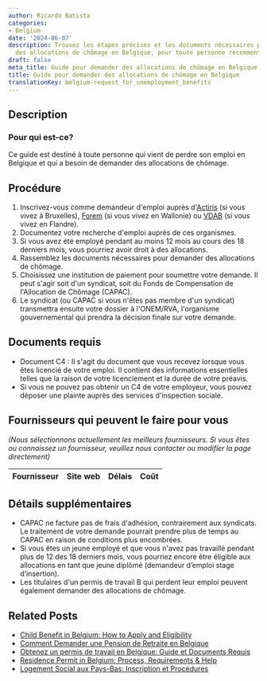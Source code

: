 ```yaml
---
author: Ricardo Batista
categories:
- Belgium
date: '2024-06-07'
description: Trouvez les étapes précises et les documents nécessaires pour demander
  des allocations de chômage en Belgique, pour toute personne récemment sans emploi.
draft: false
meta_title: Guide pour demander des allocations de chômage en Belgique
title: Guide pour demander des allocations de chômage en Belgique
translationKey: belgium-request_for_unemployment_benefits
---
```


## Description
### Pour qui est-ce?
Ce guide est destiné à toute personne qui vient de perdre son emploi en Belgique et qui a besoin de demander des allocations de chômage.

## Procédure
1. Inscrivez-vous comme demandeur d'emploi auprès d'[Actiris](https://www.actiris.brussels/en/citizens/) (si vous vivez à Bruxelles), [Forem](https://www.leforem.be/) (si vous vivez en Wallonie) ou [VDAB](https://www.vdab.be/english) (si vous vivez en Flandre).
2. Documentez votre recherche d'emploi auprès de ces organismes.
3. Si vous avez été employé pendant au moins 12 mois au cours des 18 derniers mois, vous pourriez avoir droit à des allocations.
4. Rassemblez les documents nécessaires pour demander des allocations de chômage.
5. Choisissez une institution de paiement pour soumettre votre demande. Il peut s'agir soit d'un syndicat, soit du Fonds de Compensation de l'Allocation de Chômage (CAPAC).
6. Le syndicat (ou CAPAC si vous n'êtes pas membre d'un syndicat) transmettra ensuite votre dossier à l'ONEM/RVA, l'organisme gouvernemental qui prendra la décision finale sur votre demande.

## Documents requis
- Document C4 : Il s'agit du document que vous recevez lorsque vous êtes licencié de votre emploi. Il contient des informations essentielles telles que la raison de votre licenciement et la durée de votre préavis.
- Si vous ne pouvez pas obtenir un C4 de votre employeur, vous pouvez déposer une plainte auprès des services d'inspection sociale.

## Fournisseurs qui peuvent le faire pour vous

_(Nous sélectionnons actuellement les meilleurs fournisseurs. Si vous êtes ou connaissez un fournisseur, veuillez nous contacter ou modifier la page directement)_

| Fournisseur     |     Site web    |     Délais       |       Coût       |
| :-------------: | :-------------: |  :-------------: | :-------------: |

## Détails supplémentaires
- CAPAC ne facture pas de frais d'adhésion, contrairement aux syndicats. Le traitement de votre demande pourrait prendre plus de temps au CAPAC en raison de conditions plus encombrées.
- Si vous êtes un jeune employé et que vous n'avez pas travaillé pendant plus de 12 des 18 derniers mois, vous pourriez encore être éligible aux allocations en tant que jeune diplômé (demandeur d’emploi stage d’insertion).
- Les titulaires d'un permis de travail B qui perdent leur emploi peuvent également demander des allocations de chômage.
## Related Posts

- [Child Benefit in Belgium: How to Apply and Eligibility](https://tramitit.com/fr/guides/belgium/demande_dallocations_familiales/)
- [Comment Demander une Pension de Retraite en Belgique](https://tramitit.com/fr/guides/belgium/demande_de_pension/)
- [Obtenez un permis de travail en Belgique: Guide et Documents Requis](https://tramitit.com/fr/guides/belgium/demande_de_permis_de_travail/)
- [Residence Permit in Belgium: Process, Requirements & Help](https://tramitit.com/fr/guides/belgium/demande_de_titre_de_sejour/)
- [Logement Social aux Pays-Bas: Inscription et Procédures](https://tramitit.com/fr/guides/belgium/demande_de_logement_social/)